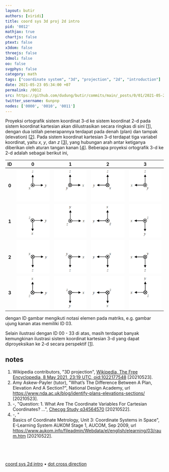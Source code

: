 ```yaml
---
layout: butir
authors: [viridi]
title: coord sys 3d proj 2d intro
pid: '0012'
mathjax: true
chartjs: false
ptext: false
x3dom: false
threejs: false
3dmol: false
oo: false
svgphys: false
category: math
tags: ["coordinate system", "3d", "projection", "2d", "introduction"]
date: 2021-05-23 05:34:00 +07
permalink: /0012
src: https://github.com/dudung/butir/commits/main/_posts/0/01/2021-05-23-coord-sys-3d-proj-2d-intro.md
twitter_username: 6unpnp
nodes: ['0000', '0010', '0011']
---
```

Proyeksi ortografik sistem koordinat 3-d ke sistem koordinat 2-d pada sistem koordinat kartesian akan diilustrasikan secara ringkas di sini [[1](#r01)], dengan dua istilah penerapannya terdapat pada denah (plan) dan tampak (elevation) [[2](#r02)]. Pada sistem koordinat kartesian 3-d terdapat tiga variabel koordinat, yaitu $x$, $y$, dan $z$ [[3](#r03)], yang hubungan arah antar ketiganya diberikan oleh aturan tangan kanan [[4](#r04)]. Beberapa proyeksi ortografik 3-d ke 2-d adalah sebagai berikut ini,

ID | 0 | 1 | 2 | 3
:-: | :-: | :-: | :-: | :-: 
**0** | ![](assets/img/0/01/0012-a.png) | ![](assets/img/0/01/0012-b.png) | ![](assets/img/0/01/0012-c.png) | ![](assets/img/0/01/0012-d.png)
**1** | ![](assets/img/0/01/0012-e.png) | ![](assets/img/0/01/0012-f.png) | ![](assets/img/0/01/0012-g.png) | ![](assets/img/0/01/0012-h.png)
**2** | ![](assets/img/0/01/0012-i.png) | ![](assets/img/0/01/0012-j.png) | ![](assets/img/0/01/0012-k.png) | ![](assets/img/0/01/0012-l.png)
**3** | ![](assets/img/0/01/0012-m.png) | ![](assets/img/0/01/0012-n.png) | ![](assets/img/0/01/0012-o.png) | ![](assets/img/0/01/0012-p.png)

dengan ID gambar mengikuti notasi elemen pada matriks, e.g. gambar ujung kanan atas memiliki ID 03.

Selain ilustrasi dengan ID 00 - 33 di atas, masih terdapat banyak kemungkinan ilustrasi sistem koordinat kartesian 3-d yang dapat diproyeksikan ke 2-d secara perspektif [[1](#r01)].


## notes
1. <a name="r01"></a>Wikipedia contributors, "3D projection", [Wikipedia, The Free Encyclopedia, 8 May 2021, 23:19 UTC, oid:1022177548](https://en.wikipedia.org/w/index.php?oldid=1022177548#Overview) [20210523].
2. <a name="r02"></a>Amy Askew-Payler (tutor), "What’s The Difference Between A Plan, Elevation And A Section?", National Design Academy, url <https://www.nda.ac.uk/blog/identify-plans-elevations-sections/> [20210523].
3. <a name="r03"></a>-, "Question: 1. What Are The Coordinate Variables For Cartesian Coordinates? ...", [Checgg Study q34564570](https://www.chegg.com/homework-help/questions-and-answers/1-coordinate-variables-cartesian-coordinates-2-coordinate-unit-vectors-cartesian-coordinat-q34564570) [20210522].
4. <a name="r04"></a>-, "	
Basics of Coordinate Metrology, Unit 3: Coordinate Systems in Space", E-Learning System AUKOM Stage 1, AUCOM, Sep 2009, url <https://www.aukom.info/fileadmin/Webdata/el/english/elearning/03/raum.htm>  [20210522].


## &nbsp;
[coord sys 2d intro](0010) &bull;
[dot cross direction](0011)
